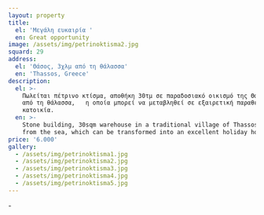 ```yaml
---
layout: property
title:
  el: 'Μεγάλη ευκαιρία '
  en: Great opportunity
image: /assets/img/petrinoktisma2.jpg
squard: 29
address:
  el: 'Θάσος, 3χλμ από τη θάλασσα'
  en: 'Thassos, Greece'
description:
  el: >-
    Πωλείται πέτρινο κτίσμα, αποθήκη 30τμ σε παραδοσιακό οικισμό της Θάσου, 3χλμ
    από τη θάλασσα,   η οποία μπορεί να μεταβληθεί σε εξαιρετική παραθεριστική
    κατοικία.
  en: >-
    Stone building, 30sqm warehouse in a traditional village of Thassos, 3km
    from the sea, which can be transformed into an excellent holiday home.
price: '6.000'
gallery:
  - /assets/img/petrinoktisma1.jpg
  - /assets/img/petrinoktisma2.jpg
  - /assets/img/petrinoktisma3.jpg
  - /assets/img/petrinoktisma4.jpg
  - /assets/img/petrinoktisma5.jpg
---
```

\-
